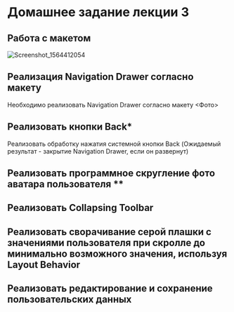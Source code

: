 # Домашнее задание лекции 3

## Работа с макетом
![Screenshot_1564412054](https://user-images.githubusercontent.com/10943612/62058475-32133180-b22a-11e9-9712-c3b374bf99cb.png)

## Реализация Navigation Drawer согласно макету
Необходимо реализовать Navigation Drawer согласно макету
<Фото>

## Реализовать кнопки Back*
Реализовать обработку нажатия системной кнопки Back (Ожидаемый результат - закрытие Navigation Drawer, если он развернут)

## Реализовать программное скругление фото аватара пользователя **
<Sth write>

## Реализовать Collapsing Toolbar

## Реализовать сворачивание серой плашки с значениями пользователя при скролле до минимально возможного значения, используя Layout Behavior

## Реализовать редактирование и сохранение пользовательских данных